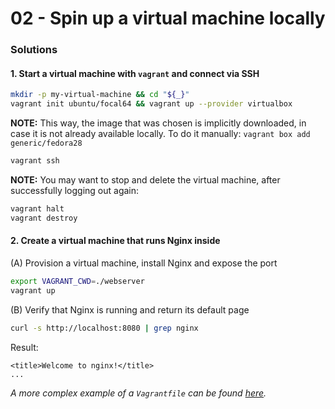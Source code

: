 02 - Spin up a virtual machine locally
======================================


### Solutions

#### 1. Start a virtual machine with `vagrant` and connect via SSH

```bash
mkdir -p my-virtual-machine && cd "${_}"
vagrant init ubuntu/focal64 && vagrant up --provider virtualbox
```

__NOTE:__ This way, the image that was chosen is implicitly downloaded, in case it is not already available
locally. To do it manually: `vagrant box add generic/fedora28`

```bash
vagrant ssh
```

__NOTE:__ You may want to stop and delete the virtual machine, after successfully logging out again:

```bash
vagrant halt
vagrant destroy
```


#### 2. Create a virtual machine that runs Nginx inside

(A) Provision a virtual machine, install Nginx and expose the port

```bash
export VAGRANT_CWD=./webserver
vagrant up
```

(B) Verify that Nginx is running and return its default page

```bash
curl -s http://localhost:8080 | grep nginx
```

Result:
```
<title>Welcome to nginx!</title>
...
```

*A more complex example of a `Vagrantfile` can be found [here](./../../environments/local/Vagrantfile).*
